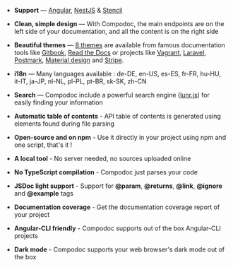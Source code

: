 -   **Support** — [Angular](https://angular.io/), [NestJS](https://nestjs.com/) & [Stencil](https://stenciljs.com/)

-   **Clean, simple design** — With Compodoc, the main endpoints are on the left side of your documentation, and all the content is on the right side

-   **Beautiful themes** — [8 themes](./themes.html) are available from famous documentation tools like [Gitbook](https://www.gitbook.com), [Read the Docs](https://readthedocs.org/) or projects like [Vagrant](https://www.vagrantup.com/docs/), [Laravel](https://laravel.com/docs/5.3), [Postmark](http://developer.postmarkapp.com/), [Material design](https://material.io/) and [Stripe](https://stripe.com/docs/api).

-   **i18n** — Many languages available : de-DE, en-US, es-ES, fr-FR, hu-HU, it-IT, ja-JP, nl-NL, pl-PL, pt-BR, sk-SK, zh-CN

-   **Search** — Compodoc include a powerful search engine ([lunr.js](http://lunrjs.com/)) for easily finding your information

-   **Automatic table of contents** - API table of contents is generated using elements found during file parsing

-   **Open-source and on npm** - Use it directly in your project using npm and one script, that's it !

-   **A local tool** - No server needed, no sources uploaded online

-   **No TypeScript compilation** - Compodoc just parses your code

-   **JSDoc light support** - Support for **@param**, **@returns**, **@link**, **@ignore** and **@example** tags

-   **Documentation coverage** - Get the documentation coverage report of your project

-   **Angular-CLI friendly** - Compodoc supports out of the box Angular-CLI projects

-   **Dark mode** - Compodoc supports your web browser's dark mode out of the box
